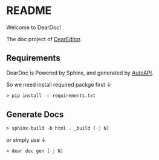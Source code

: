 # README

Welcome to DearDoc!

The doc project of [DearEditor](https://github.com/MuSmile/DearEditor).


## Requirements
DearDoc is Powered by Sphinx, and generated by [AutoAPI](https://github.com/readthedocs/sphinx-autoapi).

So we need install required packge first ↓

```bat
> pip install -r requirements.txt
```

## Generate Docs

```bat
> sphinx-build -b html . _build [-j N]
```

or simply use ↓

```bat
> dear doc gen [-j N]
```